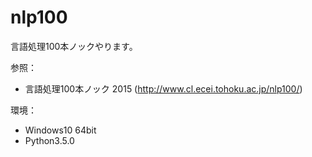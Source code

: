 # nlp100
言語処理100本ノックやります。

参照：

* 言語処理100本ノック 2015 (http://www.cl.ecei.tohoku.ac.jp/nlp100/)

環境：

* Windows10 64bit
* Python3.5.0

